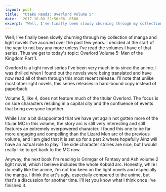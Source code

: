 ```yaml
---
layout: post
title:  "Otaku Reads: Overlord Volume 5"
date:   2017-10-08 22:50:06 -0500
excerpt: "Well, I've finally been slowly churning through my collection of manga and light novels I've accrued over the past few years. I decided at the start of the year to not buy any more unless I've read the volumes I have of that series. Thus we get to today's topic: Overlord Volume 5: Men of the Kingdom Part 1."
---
```

<p>Well, I've finally been slowly churning through my collection of manga and light novels I've accrued over the past few years. I decided at the start of the year to not buy any more unless I've read the volumes I have of that series. Thus we get to today's topic: Overlord Volume 5: Men of the Kingdom Part 1.</p>
<p>Overlord is a light novel series I've been very much in to since the anime. I was thrilled when I found out the novels were being translated and have now read all of them through this most recent release. I'll note that unlike most other light novels, this series releases in hard-bound copy instead of paperback.</p>
<p>Volume 5, like 4, does not feature much of the titular Overlord. The focus is on side characters residing in a capital city and the confluence of events that bring everyone together.</p>
<p>While I am a bit disappointed that we have yet again not gotten more of the titular MC in this volume, the story arc is still very interesting and still features an extremely overpowered character. I found this one to be far more engaging and compelling than the Lizard Men arc of the previous volume, and I am glad that it is set up for a part 2 where hopefully Ainz will have an actual role to play. The side character stories are nice, but I would really like to get back to the MC now.</p>
<p>Anyway, the next book I'm reading is Grimgar of Fantasy and Ash volume 2 light novel, which I believe includes the whole Kobold arc. Honestly, while I do really like the anime, I'm not too keen on the light novels and especially the manga. I think the art's ugly, especially compared to the anime, but that's a discussion for another time. I'll let you know what I think once I've finished it.</p>
